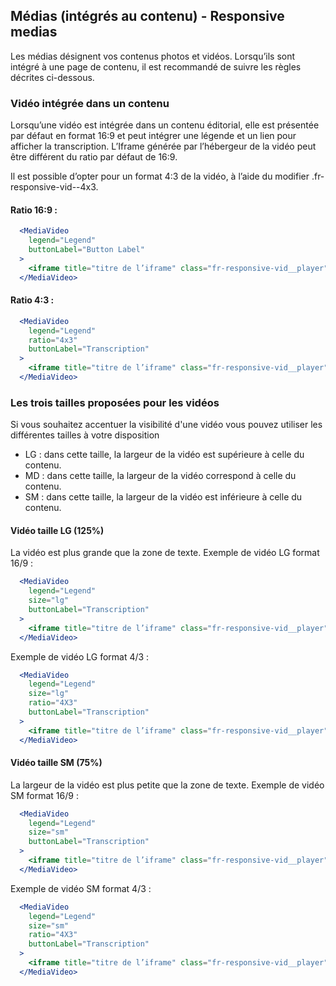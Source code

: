 ## Médias (intégrés au contenu) - Responsive medias
Les médias désignent vos contenus photos et vidéos. Lorsqu’ils sont intégré à une page de contenu, il est recommandé de suivre les règles décrites ci-dessous.

### Vidéo intégrée dans un contenu
Lorsqu’une vidéo est intégrée dans un contenu éditorial, elle est présentée par défaut en format 16:9 et peut intégrer une légende et un lien pour afficher la transcription. L’Iframe générée par l’hébergeur de la vidéo peut être différent du ratio par défaut de 16:9.

Il est possible d’opter pour un format 4:3 de la vidéo, à l’aide du modifier .fr-responsive-vid--4x3.

#### Ratio 16:9 :
```jsx
  <MediaVideo
    legend="Legend"
    buttonLabel="Button Label"
  >
    <iframe title="titre de l’iframe" class="fr-responsive-vid__player" src="https://www.youtube.com/embed/HyirpmPL43I" width="100%" height="100%" frameborder="0" allow="accelerometer; autoplay; encrypted-media; gyroscope; picture-in-picture" allowfullscreen="" />
  </MediaVideo>
```

#### Ratio 4:3 :
```jsx
  <MediaVideo
    legend="Legend"
    ratio="4x3"
    buttonLabel="Transcription"
  >
    <iframe title="titre de l’iframe" class="fr-responsive-vid__player" src="https://www.youtube.com/embed/HyirpmPL43I" width="100%" height="100%" frameborder="0" allow="accelerometer; autoplay; encrypted-media; gyroscope; picture-in-picture" allowfullscreen="" />
  </MediaVideo>
```

### Les trois tailles proposées pour les vidéos
Si vous souhaitez accentuer la visibilité d'une vidéo vous pouvez utiliser les différentes tailles à votre disposition
- LG : dans cette taille, la largeur de la vidéo est supérieure à celle du contenu.
- MD : dans cette taille, la largeur de la vidéo correspond à celle du contenu.
- SM : dans cette taille, la largeur de la vidéo est inférieure à celle du contenu.

#### Vidéo taille LG (125%)
La vidéo est plus grande que la zone de texte.
Exemple de vidéo LG format 16/9 :
```jsx
  <MediaVideo
    legend="Legend"
    size="lg"
    buttonLabel="Transcription"
  >
    <iframe title="titre de l’iframe" class="fr-responsive-vid__player" src="https://www.youtube.com/embed/HyirpmPL43I" width="100%" height="100%" frameborder="0" allow="accelerometer; autoplay; encrypted-media; gyroscope; picture-in-picture" allowfullscreen="" />
  </MediaVideo>
```
Exemple de vidéo LG format 4/3 :
```jsx
  <MediaVideo
    legend="Legend"
    size="lg"
    ratio="4X3"
    buttonLabel="Transcription"
  >
    <iframe title="titre de l’iframe" class="fr-responsive-vid__player" src="https://www.youtube.com/embed/HyirpmPL43I" width="100%" height="100%" frameborder="0" allow="accelerometer; autoplay; encrypted-media; gyroscope; picture-in-picture" allowfullscreen="" />
  </MediaVideo>
```

#### Vidéo taille SM (75%)
La largeur de la vidéo est plus petite que la zone de texte.
Exemple de vidéo SM format 16/9 :
```jsx
  <MediaVideo
    legend="Legend"
    size="sm"
    buttonLabel="Transcription"
  >
    <iframe title="titre de l’iframe" class="fr-responsive-vid__player" src="https://www.youtube.com/embed/HyirpmPL43I" width="100%" height="100%" frameborder="0" allow="accelerometer; autoplay; encrypted-media; gyroscope; picture-in-picture" allowfullscreen="" />
  </MediaVideo>
```
Exemple de vidéo SM format 4/3 :
```jsx
  <MediaVideo
    legend="Legend"
    size="sm"
    ratio="4X3"
    buttonLabel="Transcription"
  >
    <iframe title="titre de l’iframe" class="fr-responsive-vid__player" src="https://www.youtube.com/embed/HyirpmPL43I" width="100%" height="100%" frameborder="0" allow="accelerometer; autoplay; encrypted-media; gyroscope; picture-in-picture" allowfullscreen="" />
  </MediaVideo>
```
